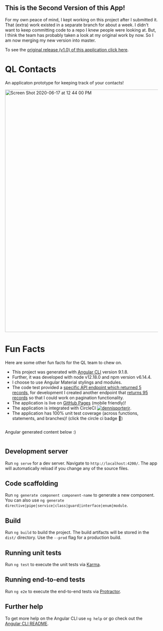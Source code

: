 ## This is the Second Version of this App!
For my own peace of mind, I kept working on this project after I submitted it. That (extra) work existed in a separate branch for about a week. I didn't want to keep committing code to a repo I knew people were looking at. But, I think the team has probably taken a look at my original work by now. So I am now merging my new version into master.

To see the [original release (v1.0) of this application click here](https://github.com/dennisporterjr/ql-contacts/tree/v1.0).

# QL Contacts

An applicaton prototype for keeping track of your contacts!

<img width="800" alt="Screen Shot 2020-06-17 at 12 44 00 PM" src="https://user-images.githubusercontent.com/1278529/84925696-4bb6a500-b098-11ea-8241-03714c98cab7.png">

# Fun Facts

Here are some other fun facts for the QL team to chew on.

- This project was generated with [Angular CLI](https://github.com/angular/angular-cli) version 9.1.8.
- Further, it was developed with node v12.18.0 and npm version v6.14.4.
- I choose to use Angular Material stylings and modules.
- The code test provided a [specific API endpoint which returned 5 records](https://github.com/dennisporterjr/ql-contacts/blob/master/src/app/services/environment/environment.service.ts#L7), for development I created another endpoint that [returns 95 records](https://demo4924906.mockable.io/contact) so that I could work on pagination functionality.
- The application is live on [GitHub Pages](https://dennisporterjr.github.io/ql-contacts/) (mobile friendly)!
- The application is integrated with CircleCI [![dennisporterjr](https://circleci.com/gh/dennisporterjr/ql-contacts.svg?style=svg)](https://circleci.com/gh/dennisporterjr/ql-contacts).
- The application has 100% unit test coverage (across functions, statements, and branches)! (click the circle ci badge 🙂)



~~~~~~~~~~~~~~~~~~~~~~~~~~~~~~~~~~~~~~~~~~~~~~~~~~~~~~~~~~~~~~~~~~~~~~~~~~~~~~~~~~~~~~~~~~~~~~~~~~~~~~~~~~~~~~~~
~~~~~~~~~~~~~~~~~~~~~~~~~~~~~~~~~~~~~~~~~~~~~~~~~~~~~~~~~~~~~~~~~~~~~~~~~~~~~~~~~~~~~~~~~~~~~~~~~~~~~~~~~~~~~~~~
Angular generated content below :)
~~~~~~~~~~~~~~~~~~~~~~~~~~~~~~~~~~~~~~~~~~~~~~~~~~~~~~~~~~~~~~~~~~~~~~~~~~~~~~~~~~~~~~~~~~~~~~~~~~~~~~~~~~~~~~~~
~~~~~~~~~~~~~~~~~~~~~~~~~~~~~~~~~~~~~~~~~~~~~~~~~~~~~~~~~~~~~~~~~~~~~~~~~~~~~~~~~~~~~~~~~~~~~~~~~~~~~~~~~~~~~~~~

## Development server

Run `ng serve` for a dev server. Navigate to `http://localhost:4200/`. The app will automatically reload if you change any of the source files.

## Code scaffolding

Run `ng generate component component-name` to generate a new component. You can also use `ng generate directive|pipe|service|class|guard|interface|enum|module`.

## Build

Run `ng build` to build the project. The build artifacts will be stored in the `dist/` directory. Use the `--prod` flag for a production build.

## Running unit tests

Run `ng test` to execute the unit tests via [Karma](https://karma-runner.github.io).

## Running end-to-end tests

Run `ng e2e` to execute the end-to-end tests via [Protractor](http://www.protractortest.org/).

## Further help

To get more help on the Angular CLI use `ng help` or go check out the [Angular CLI README](https://github.com/angular/angular-cli/blob/master/README.md).
